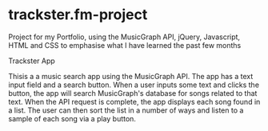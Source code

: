 # trackster.fm-project
Project for my Portfolio, using the MusicGraph API, jQuery, Javascript, HTML and CSS to emphasise what I have learned the past few months

Trackster App

Thisis a a music search app using the MusicGraph API. The app has a text input field and a search button. When a user inputs some text and clicks the button, the app will search MusicGraph's database for songs related to that text. When the API request is complete, the app displays each song found in a list. The user can then sort the list in a number of ways and listen to a sample of each song via a play button.
